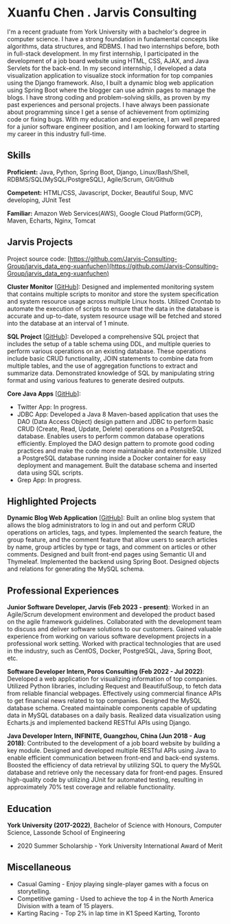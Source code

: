 # Xuanfu Chen . Jarvis Consulting

I'm a recent graduate from York University with a bachelor's degree in computer science. I have a strong foundation in fundamental concepts like algorithms, data structures, and RDBMS. I had two internships before, both in full-stack development. In my first internship, I participated in the development of a job board website using HTML, CSS, AJAX, and Java Servlets for the back-end. In my second internship, I developed a data visualization application to visualize stock information for top companies using the Django framework. Also, I built a dynamic blog web application using Spring Boot where the blogger can use admin pages to manage the blogs. I have strong coding and problem-solving skills, as proven by my past experiences and personal projects. I have always been passionate about programming since I get a sense of achievement from optimizing code or fixing bugs. With my education and experience, I am well prepared for a junior software engineer position, and I am looking forward to starting my career in this industry full-time.

## Skills

**Proficient:** Java, Python, Spring Boot, Django, Linux/Bash/Shell, RDBMS/SQL(MySQL/PostgreSQL), Agile/Scrum, Git/Github

**Competent:** HTML/CSS, Javascript, Docker, Beautiful Soup, MVC developing, JUnit Test

**Familiar:** Amazon Web Services(AWS), Google Cloud Platform(GCP), Maven, Echarts, Nginx, Tomcat

## Jarvis Projects

Project source code: [https://github.com/Jarvis-Consulting-Group/jarvis_data_eng-xuanfuchen](https://github.com/Jarvis-Consulting-Group/jarvis_data_eng-xuanfuchen)


**Cluster Monitor** [[GitHub](https://github.com/Jarvis-Consulting-Group/jarvis_data_eng-xuanfuchen/tree/master/linux_sql)]: Designed and implemented monitoring system that contains multiple scripts to monitor and store the system specification and system resource usage across multiple Linux hosts. Utilized Crontab to automate the execution of scripts to ensure that the data in the database is accurate and up-to-date, system resource usage will be fetched and stored into the database at an interval of 1 minute.

**SQL Project** [[GitHub](https://github.com/Jarvis-Consulting-Group/jarvis_data_eng-xuanfuchen/tree/master/sql)]: Developed a comprehensive SQL project that includes the setup of a table schema using DDL, and multiple queries to perform various operations on an existing database. These operations include basic CRUD functionality, JOIN statements to combine data from multiple tables, and the use of aggregation functions to extract and summarize data. Demonstrated knowledge of SQL by manipulating string format and using various features to generate desired outputs.

**Core Java Apps** [[GitHub](https://github.com/Jarvis-Consulting-Group/jarvis_data_eng-xuanfuchen/tree/master/core_java)]:
      
  - Twitter App: In progress.
  - JDBC App: Developed a Java 8 Maven-based application that uses the DAO (Data Access Object) design pattern and JDBC to perform basic CRUD (Create, Read, Update, Delete) operations on a PostgreSQL database. Enables users to perform common database operations efficiently. Employed the DAO design pattern to promote good coding practices and make the code more maintainable and extensible. Utilized a PostgreSQL database running inside a Docker container for easy deployment and management. Built the database schema and inserted data using SQL scripts.
  - Grep App: In progress.


## Highlighted Projects
**Dynamic Blog Web Application** [[GitHub](https://github.com/xuanfuchen/BlogProject)]: Built an online blog system that allows the blog administrators to log in and out and perform CRUD operations on articles, tags, and types. Implemented the search feature, the group feature, and the comment feature that allow users to search articles by name, group articles by type or tags, and comment on articles or other comments. Designed and built front-end pages using Semantic UI and Thymeleaf. Implemented the backend using Spring Boot. Designed objects and relations for generating the MySQL schema.


## Professional Experiences

**Junior Software Developer, Jarvis (Feb 2023 - present)**: Worked in an Agile/Scrum development environment and developed the product based on the agile framework guidelines. Collaborated with the development team to discuss and deliver software solutions to our customers. Gained valuable experience from working on various software development projects in a professional work setting. Worked with practical technologies that are used in the industry, such as CentOS, Docker, PostgreSQL, Java, Spring Boot, etc.

**Software Developer Intern, Poros Consulting (Feb 2022 - Jul 2022)**: Developed a web application for visualizing information of top companies. Utilized Python libraries, including Request and BeautifulSoup, to fetch data from reliable financial webpages. Effectively using commercial finance APIs to get financial news related to top companies. Designed the MySQL database schema. Created maintainable components capable of updating data in MySQL databases on a daily basis. Realized data visualization using Echarts.js and implemented backend RESTful APIs using Django.

**Java Developer Intern, INFINITE, Guangzhou, China (Jun 2018 - Aug 2018)**: Contributed to the development of a job board website by building a key module. Designed and developed multiple RESTful APIs using Java to enable efficient communication between front-end and back-end systems. Boosted the efficiency of data retrieval by utilizing SQL to query the MySQL database and retrieve only the necessary data for front-end pages. Ensured high-quality code by utilizing JUnit for automated testing, resulting in approximately 70% test coverage and reliable functionality.


## Education
**York University (2017-2022)**, Bachelor of Science with Honours, Computer Science, Lassonde School of Engineering
- 2020 Summer Scholarship - York University International Award of Merit


## Miscellaneous
- Casual Gaming - Enjoy playing single-player games with a focus on storytelling.
- Competitive gaming - Used to achieve the top 4 in the North America Division with a team of 15 players.
- Karting Racing - Top 2% in lap time in K1 Speed Karting, Toronto